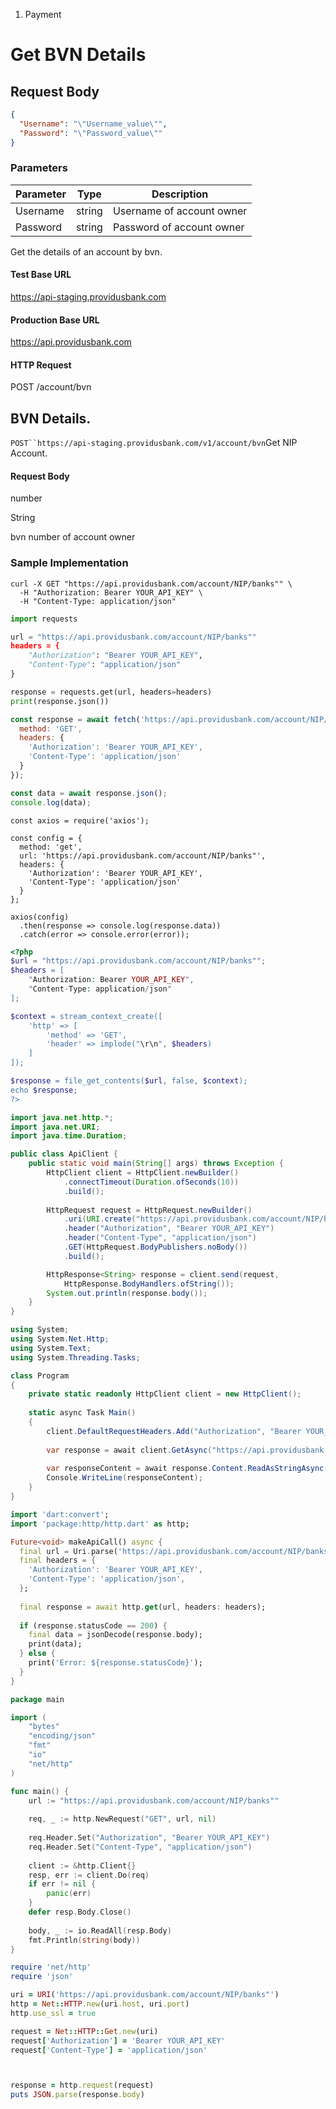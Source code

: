 1. Payment

# Get BVN Details

## Request Body

```json
{
  "Username": "\"Username_value\"",
  "Password": "\"Password_value\""
}
```

### Parameters

| Parameter | Type | Description |
|-----------|------|--------------|
| Username | string | Username of account owner |
| Password | string | Password of account owner |

Get the details of an account by bvn.

#### Test Base URL

https://api-staging.providusbank.com

#### Production Base URL

https://api.providusbank.com

#### HTTP Request

POST /account/bvn

## BVN Details.

`POST``https://api-staging.providusbank.com/v1/account/bvn`Get NIP Account.

#### Request Body





number

String

bvn number of account owner

### Sample Implementation

```curl
curl -X GET "https://api.providusbank.com/account/NIP/banks"" \
  -H "Authorization: Bearer YOUR_API_KEY" \
  -H "Content-Type: application/json"
```

```python
import requests

url = "https://api.providusbank.com/account/NIP/banks""
headers = {
    "Authorization": "Bearer YOUR_API_KEY",
    "Content-Type": "application/json"
}

response = requests.get(url, headers=headers)
print(response.json())
```

```javascript
const response = await fetch('https://api.providusbank.com/account/NIP/banks"', {
  method: 'GET',
  headers: {
    'Authorization': 'Bearer YOUR_API_KEY',
    'Content-Type': 'application/json'
  }
});

const data = await response.json();
console.log(data);
```

```nodejs
const axios = require('axios');

const config = {
  method: 'get',
  url: 'https://api.providusbank.com/account/NIP/banks"',
  headers: {
    'Authorization': 'Bearer YOUR_API_KEY',
    'Content-Type': 'application/json'
  }
};

axios(config)
  .then(response => console.log(response.data))
  .catch(error => console.error(error));
```

```php
<?php
$url = "https://api.providusbank.com/account/NIP/banks"";
$headers = [
    "Authorization: Bearer YOUR_API_KEY",
    "Content-Type: application/json"
];

$context = stream_context_create([
    'http' => [
        'method' => 'GET',
        'header' => implode("\r\n", $headers)
    ]
]);

$response = file_get_contents($url, false, $context);
echo $response;
?>
```

```java
import java.net.http.*;
import java.net.URI;
import java.time.Duration;

public class ApiClient {
    public static void main(String[] args) throws Exception {
        HttpClient client = HttpClient.newBuilder()
            .connectTimeout(Duration.ofSeconds(10))
            .build();
            
        HttpRequest request = HttpRequest.newBuilder()
            .uri(URI.create("https://api.providusbank.com/account/NIP/banks""))
            .header("Authorization", "Bearer YOUR_API_KEY")
            .header("Content-Type", "application/json")
            .GET(HttpRequest.BodyPublishers.noBody())
            .build();

        HttpResponse<String> response = client.send(request, 
            HttpResponse.BodyHandlers.ofString());
        System.out.println(response.body());
    }
}
```

```csharp
using System;
using System.Net.Http;
using System.Text;
using System.Threading.Tasks;

class Program
{
    private static readonly HttpClient client = new HttpClient();
    
    static async Task Main()
    {
        client.DefaultRequestHeaders.Add("Authorization", "Bearer YOUR_API_KEY");
        
        var response = await client.GetAsync("https://api.providusbank.com/account/NIP/banks"");
        
        var responseContent = await response.Content.ReadAsStringAsync();
        Console.WriteLine(responseContent);
    }
}
```

```dart
import 'dart:convert';
import 'package:http/http.dart' as http;

Future<void> makeApiCall() async {
  final url = Uri.parse('https://api.providusbank.com/account/NIP/banks"');
  final headers = {
    'Authorization': 'Bearer YOUR_API_KEY',
    'Content-Type': 'application/json',
  };
  
  final response = await http.get(url, headers: headers);
  
  if (response.statusCode == 200) {
    final data = jsonDecode(response.body);
    print(data);
  } else {
    print('Error: ${response.statusCode}');
  }
}
```

```go
package main

import (
    "bytes"
    "encoding/json"
    "fmt"
    "io"
    "net/http"
)

func main() {
    url := "https://api.providusbank.com/account/NIP/banks""
    
    req, _ := http.NewRequest("GET", url, nil)
    
    req.Header.Set("Authorization", "Bearer YOUR_API_KEY")
    req.Header.Set("Content-Type", "application/json")
    
    client := &http.Client{}
    resp, err := client.Do(req)
    if err != nil {
        panic(err)
    }
    defer resp.Body.Close()
    
    body, _ := io.ReadAll(resp.Body)
    fmt.Println(string(body))
}
```

```ruby
require 'net/http'
require 'json'

uri = URI('https://api.providusbank.com/account/NIP/banks"')
http = Net::HTTP.new(uri.host, uri.port)
http.use_ssl = true

request = Net::HTTP::Get.new(uri)
request['Authorization'] = 'Bearer YOUR_API_KEY'
request['Content-Type'] = 'application/json'



response = http.request(request)
puts JSON.parse(response.body)
```

